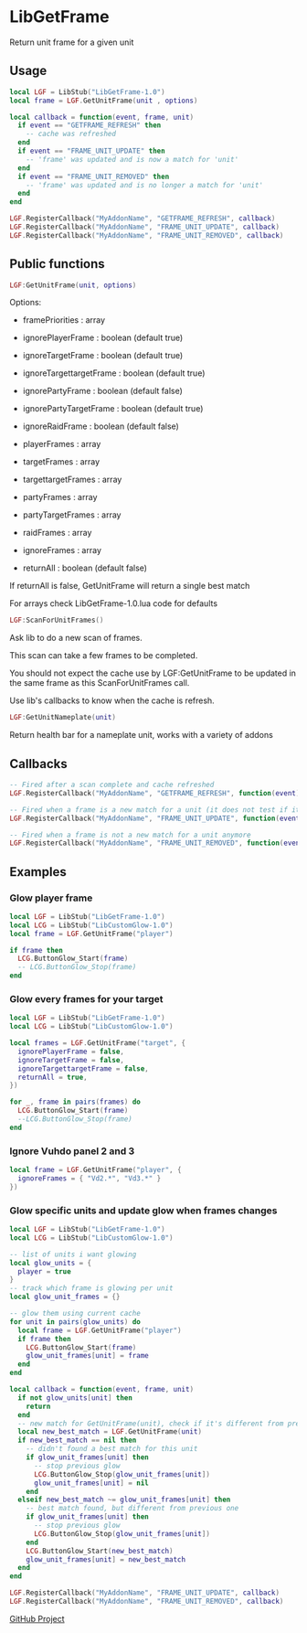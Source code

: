 # LibGetFrame

Return unit frame for a given unit

## Usage

```Lua
local LGF = LibStub("LibGetFrame-1.0")
local frame = LGF.GetUnitFrame(unit , options)

local callback = function(event, frame, unit)
  if event == "GETFRAME_REFRESH" then
    -- cache was refreshed
  end
  if event == "FRAME_UNIT_UPDATE" then
    -- 'frame' was updated and is now a match for 'unit'
  end
  if event == "FRAME_UNIT_REMOVED" then
    -- 'frame' was updated and is no longer a match for 'unit'
  end
end

LGF.RegisterCallback("MyAddonName", "GETFRAME_REFRESH", callback)
LGF.RegisterCallback("MyAddonName", "FRAME_UNIT_UPDATE", callback)
LGF.RegisterCallback("MyAddonName", "FRAME_UNIT_REMOVED", callback)

```

## Public functions

```Lua
LGF:GetUnitFrame(unit, options)
```

Options:

- framePriorities : array

- ignorePlayerFrame : boolean (default true)
- ignoreTargetFrame : boolean (default true)
- ignoreTargettargetFrame : boolean (default true)
- ignorePartyFrame : boolean (default false)
- ignorePartyTargetFrame : boolean (default true)
- ignoreRaidFrame : boolean (default false)

- playerFrames : array
- targetFrames : array
- targettargetFrames : array
- partyFrames : array
- partyTargetFrames : array
- raidFrames : array
- ignoreFrames : array
- returnAll : boolean (default false)

If returnAll is false, GetUnitFrame will return a single best match

For arrays check LibGetFrame-1.0.lua code for defaults

```Lua
LGF:ScanForUnitFrames()
```

Ask lib to do a new scan of frames.

This scan can take a few frames to be completed.

You should not expect the cache use by LGF:GetUnitFrame to be updated in the same frame as this ScanForUnitFrames call.

Use lib's callbacks to know when the cache is refresh.

```Lua
LGF:GetUnitNameplate(unit)
```

Return health bar for a nameplate unit, works with a variety of addons


## Callbacks

```Lua
-- Fired after a scan complete and cache refreshed
LGF.RegisterCallback("MyAddonName", "GETFRAME_REFRESH", function(event) end)
```

```Lua
-- Fired when a frame is a new match for a unit (it does not test if it is the BEST match!)
LGF.RegisterCallback("MyAddonName", "FRAME_UNIT_UPDATE", function(event, frame, unit) end)
```

```Lua
-- Fired when a frame is not a new match for a unit anymore
LGF.RegisterCallback("MyAddonName", "FRAME_UNIT_REMOVED", function(event, frame, unit) end)
```

## Examples

### Glow player frame

```Lua
local LGF = LibStub("LibGetFrame-1.0")
local LCG = LibStub("LibCustomGlow-1.0")
local frame = LGF.GetUnitFrame("player")

if frame then
  LCG.ButtonGlow_Start(frame)
  -- LCG.ButtonGlow_Stop(frame)
end
```

### Glow every frames for your target

```Lua
local LGF = LibStub("LibGetFrame-1.0")
local LCG = LibStub("LibCustomGlow-1.0")

local frames = LGF.GetUnitFrame("target", {
  ignorePlayerFrame = false,
  ignoreTargetFrame = false,
  ignoreTargettargetFrame = false,
  returnAll = true,
})

for _, frame in pairs(frames) do
  LCG.ButtonGlow_Start(frame)
  --LCG.ButtonGlow_Stop(frame)
end
```

### Ignore Vuhdo panel 2 and 3

```Lua
local frame = LGF.GetUnitFrame("player", {
  ignoreFrames = { "Vd2.*", "Vd3.*" }
})
```

### Glow specific units and update glow when frames changes

```Lua
local LGF = LibStub("LibGetFrame-1.0")
local LCG = LibStub("LibCustomGlow-1.0")

-- list of units i want glowing
local glow_units = {
  player = true
}
-- track which frame is glowing per unit
local glow_unit_frames = {}

-- glow them using current cache
for unit in pairs(glow_units) do
  local frame = LGF.GetUnitFrame("player")
  if frame then
    LCG.ButtonGlow_Start(frame)
    glow_unit_frames[unit] = frame
  end
end

local callback = function(event, frame, unit)
  if not glow_units[unit] then
    return
  end
  -- new match for GetUnitFrame(unit), check if it's different from previous "best match" returned
  local new_best_match = LGF.GetUnitFrame(unit)
  if new_best_match == nil then
    -- didn't found a best match for this unit
    if glow_unit_frames[unit] then
      -- stop previous glow
      LCG.ButtonGlow_Stop(glow_unit_frames[unit])
      glow_unit_frames[unit] = nil
    end
  elseif new_best_match ~= glow_unit_frames[unit] then
    -- best match found, but different from previous one
    if glow_unit_frames[unit] then
      -- stop previous glow
      LCG.ButtonGlow_Stop(glow_unit_frames[unit])
    end
    LCG.ButtonGlow_Start(new_best_match)
    glow_unit_frames[unit] = new_best_match
  end
end

LGF.RegisterCallback("MyAddonName", "FRAME_UNIT_UPDATE", callback)
LGF.RegisterCallback("MyAddonName", "FRAME_UNIT_REMOVED", callback)
```

[GitHub Project](https://github.com/mrbuds/LibGetFrame)
